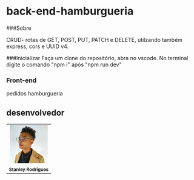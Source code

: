 # back-end-hamburgueria

###Sobre

CRUD- rotas de GET, POST, PUT, PATCH e DELETE, utilzando também express, cors e UUID v4.

###Inicializar
Faça um clone do repositório, abra no vscode. No terminal digite o comando "npm i" após "npm run dev"


    

### Front-end 

<p>pedidos hamburgueria </p>
<a href="https://github.com/stanley-rodrigues/front-end-hamburgueria" ></a>

##  desenvolvedor

<table>
  <tr>
    <td align="center">
      <a href="https://www.linkedin.com/in/stanley-rodrigues/">
        <img src="https://github.com/stanley-rodrigues/easy-shopping-pag-responsiva/blob/master/assets/eu.jpeg?raw=true" width="100px;" alt="Foto de Stanley Rodrigues"/><br>
        <sub>
          <b>Stanley Rodrigues</b>
        </sub>
      </a>
    </td>
  </tr>
</table>
